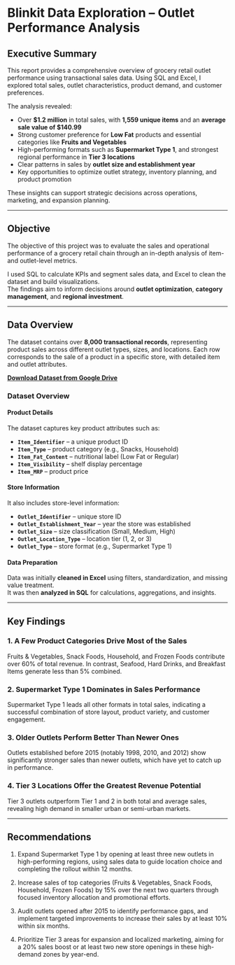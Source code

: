# Blinkit Data Exploration – Outlet Performance Analysis

## Executive Summary

This report provides a comprehensive overview of grocery retail outlet performance using transactional sales data. Using SQL and Excel, I explored total sales, outlet characteristics, product demand, and customer preferences.

The analysis revealed:
- Over **$1.2 million** in total sales, with **1,559 unique items** and an **average sale value of $140.99**
- Strong customer preference for **Low Fat** products and essential categories like **Fruits and Vegetables**
- High-performing formats such as **Supermarket Type 1**, and strongest regional performance in **Tier 3 locations**
- Clear patterns in sales by **outlet size and establishment year**
- Key opportunities to optimize outlet strategy, inventory planning, and product promotion

These insights can support strategic decisions across operations, marketing, and expansion planning.

---

## Objective

The objective of this project was to evaluate the sales and operational performance of a grocery retail chain through an in-depth analysis of item- and outlet-level metrics.

I used SQL to calculate KPIs and segment sales data, and Excel to clean the dataset and build visualizations.  
The findings aim to inform decisions around **outlet optimization**, **category management**, and **regional investment**.

---

## Data Overview

The dataset contains over **8,000 transactional records**, representing product sales across different outlet types, sizes, and locations. Each row corresponds to the sale of a product in a specific store, with detailed item and outlet attributes.

[**Download Dataset from Google Drive**](https://drive.usercontent.google.com/download?id=1EdSbZUdL9852dLdq14HgYfToQqymtBl-&export=download)

### Dataset Overview


#### **Product Details**
The dataset captures key product attributes such as:

- **`Item_Identifier`** – a unique product ID  
- **`Item_Type`** – product category (e.g., Snacks, Household)  
- **`Item_Fat_Content`** – nutritional label (Low Fat or Regular)  
- **`Item_Visibility`** – shelf display percentage  
- **`Item_MRP`** – product price  


#### **Store Information**
It also includes store-level information:

- **`Outlet_Identifier`** – unique store ID  
- **`Outlet_Establishment_Year`** – year the store was established  
- **`Outlet_Size`** – size classification (Small, Medium, High)  
- **`Outlet_Location_Type`** – location tier (1, 2, or 3)  
- **`Outlet_Type`** – store format (e.g., Supermarket Type 1)  

#### **Data Preparation**
Data was initially **cleaned in Excel** using filters, standardization, and missing value treatment.  
It was then **analyzed in SQL** for calculations, aggregations, and insights.

---

## Key Findings

### 1. A Few Product Categories Drive Most of the Sales

Fruits & Vegetables, Snack Foods, Household, and Frozen Foods contribute over 60% of total revenue. In contrast, Seafood, Hard Drinks, and Breakfast Items generate less than 5% combined.


### 2. Supermarket Type 1 Dominates in Sales Performance

Supermarket Type 1 leads all other formats in total sales, indicating a successful combination of store layout, product variety, and customer engagement.


### 3. Older Outlets Perform Better Than Newer Ones

Outlets established before 2015 (notably 1998, 2010, and 2012) show significantly stronger sales than newer outlets, which have yet to catch up in performance.


### 4. Tier 3 Locations Offer the Greatest Revenue Potential

Tier 3 outlets outperform Tier 1 and 2 in both total and average sales, revealing high demand in smaller urban or semi-urban markets.


---

## Recommendations

1. Expand Supermarket Type 1 by opening at least three new outlets in high-performing regions, using sales data to guide location choice and completing the rollout within 12 months.

2. Increase sales of top categories (Fruits & Vegetables, Snack Foods, Household, Frozen Foods) by 15% over the next two quarters through focused inventory allocation and promotional efforts.

3. Audit outlets opened after 2015 to identify performance gaps, and implement targeted improvements to increase their sales by at least 10% within six months.

4. Prioritize Tier 3 areas for expansion and localized marketing, aiming for a 20% sales boost or at least two new store openings in these high-demand zones by year-end.
